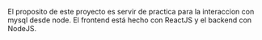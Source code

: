 El proposito de este proyecto es servir de practica para la interaccion con mysql desde node.
El frontend está hecho con ReactJS y el backend con NodeJS.
